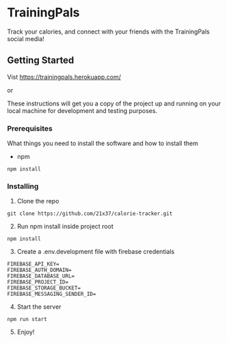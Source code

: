 # TrainingPals

Track your calories, and connect with your friends with the TrainingPals social media!


## Getting Started

Vist https://trainingpals.herokuapp.com/

or

These instructions will get you a copy of the project up and running on your local machine for development and testing purposes.

### Prerequisites

What things you need to install the software and how to install them

- npm

```
npm install
```

### Installing

1. Clone the repo

```
git clone https://github.com/21x37/calorie-tracker.git
```

2. Run npm install inside project root

```
npm install
```

3. Create a .env.development file with firebase credentials

```
FIREBASE_API_KEY=
FIREBASE_AUTH_DOMAIN=
FIREBASE_DATABASE_URL=
FIREBASE_PROJECT_ID=
FIREBASE_STORAGE_BUCKET=
FIREBASE_MESSAGING_SENDER_ID=
```

4. Start the server

```
npm run start
```

5. Enjoy!

